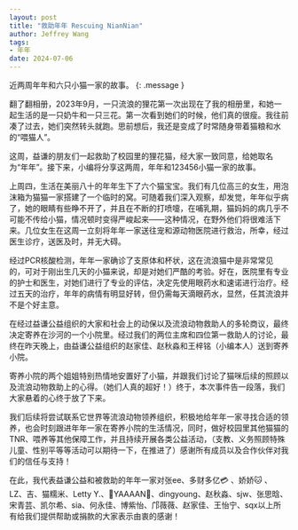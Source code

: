 ```yaml
---
layout: post
title: "救助年年 Rescuing NianNian"
author: Jeffrey Wang
tags: 
- 年年
date: 2024-07-06
---
```

近两周年年和六只小猫一家的故事。
{: .message }

翻了翻相册，2023年9月，一只流浪的狸花第一次出现在了我的相册里，和她一起生活的是一只奶牛和一只三花。第一次看到她们的时候，他们真的很瘦。我往前凑了过去，她们突然转头就跑。思前想后，我还是变成了时常随身带着猫粮和水的“喂猫人”。

这周，益谦的朋友们一起救助了校园里的狸花猫，经大家一致同意，给她取名为“年年”。接下来，小编将分享这两周，年年和123456小猫一家的故事。


上周四，生活在美丽八十的年年生下了六个猫宝宝。我们有几位高三的女生，用泡沫箱为猫猫一家搭建了一个临时的窝。可随着我们深入观察，却发觉，年年似乎病了，她的眼睛有些睁不开了，并且在不断的打喷嚏，在哺乳期，猫妈妈的病几乎不可能不传给小猫，情况顿时变得严峻起来——这种情况，在野外他们将很难活下来。几位女生在这周一立刻将年年一家送往宠和源动物医院进行救治，所幸，经过医生诊疗，送医及时，并无大碍。



经过PCR核酸检测，年年一家确诊了支原体和杯状，这在流浪猫中是非常常见的，可对于刚出生几天的小猫来说，却是对她们严酷的考验。好在，医院里有专业的护士和医生，对她们进行了专业的评估，决定先使用眼药水和速诺进行治疗。经过五天的治疗，年年的病情有明显好转，但仍需每天滴眼药水，显然，任其流浪并不是个好主意。

在经过益谦公益组织的大家和社会上的动保以及流浪动物救助人的多轮商议，最终决定寄养在沙河的一个小院里。经过我们的两位主席和四位第一救助人的讨论，最终在昨天晚上，由益谦公益组织的赵家佳、赵秋淼和王梓铭（小编本人）送到寄养小院。



寄养小院的两个姐姐特别热情地安置好了小猫，并跟我们讨论了猫咪后续的照顾以及流浪动物救助上的心得。（她们人真的超好！）终于，本次事件告一段落，我们大家悬着的心终于放了下来。



我们后续将尝试联系它世界等流浪动物领养组织，积极地给年年一家寻找合适的领养，也会时刻跟进年年一家在寄养小院的生活情况，同时，做好校园里其他猫猫的TNR、喂养等其他保障工作，并且持续开展各类公益活动，（支教、义务照顾特殊儿童、性别平等等活动可以期待一下，在推进了）感谢所有成员以及合作伙伴对我们的信任与支持！

在此，我代表益谦公益和被救助的年年一家对张ee、多财多亿💳 、娇娇🐱 、LZ、吉、猫糯米、Letty Y.、🌈YAAAAN🌙、dingyoung、赵秋淼、sjw、张思晗、宋青芸、凯尔希、sia、何永佳、博紫怡、邝薇薇、赵家佳、王怡宁、sqx以上所有给我们提供帮助或捐款的大家表示由衷的感谢！
